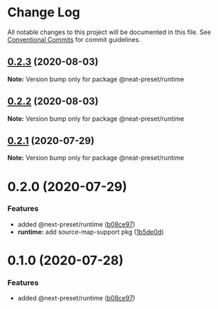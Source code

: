 # Change Log

All notable changes to this project will be documented in this file.
See [Conventional Commits](https://conventionalcommits.org) for commit guidelines.

## [0.2.3](https://github.com/igl/neat-preset/compare/@neat-preset/runtime@0.2.2...@neat-preset/runtime@0.2.3) (2020-08-03)

**Note:** Version bump only for package @neat-preset/runtime





## [0.2.2](https://github.com/igl/neat-preset/compare/@neat-preset/runtime@0.2.1...@neat-preset/runtime@0.2.2) (2020-08-03)

**Note:** Version bump only for package @neat-preset/runtime





## [0.2.1](https://github.com/igl/neat-preset/compare/@neat-preset/runtime@0.2.0...@neat-preset/runtime@0.2.1) (2020-07-29)

**Note:** Version bump only for package @neat-preset/runtime





# 0.2.0 (2020-07-29)


### Features

* added @next-preset/runtime ([b08ce97](https://github.com/igl/neat-preset/commit/b08ce97be7ab27375722038e93814ae09d8109d9))
* **runtime:** add source-map-support pkg ([1b5de0d](https://github.com/igl/neat-preset/commit/1b5de0db0b5e58ac52872158ba81c78d014c42b6))





# 0.1.0 (2020-07-28)


### Features

* added @next-preset/runtime ([b08ce97](https://github.com/igl/neat-preset/commit/b08ce97be7ab27375722038e93814ae09d8109d9))
